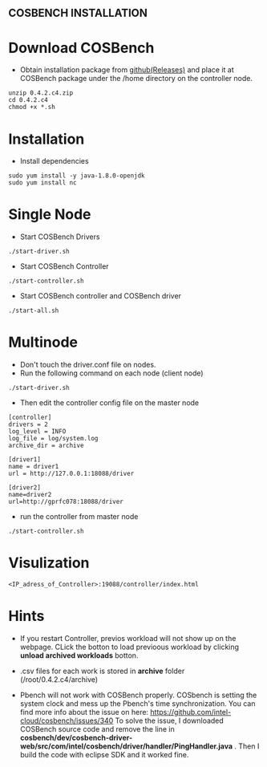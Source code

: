 ## COSBENCH INSTALLATION

# Download COSBench
* Obtain installation package from [github(Releases)](https://github.com/intel-cloud/cosbench/releases) and place it at COSBench package under the /home directory on the controller node.

```
unzip 0.4.2.c4.zip
cd 0.4.2.c4
chmod +x *.sh
```

# Installation
* Install dependencies
```
sudo yum install -y java-1.8.0-openjdk
sudo yum install nc
```

# Single Node 
* Start COSBench Drivers
```
./start-driver.sh
```

* Start COSBench Controller
```
./start-controller.sh
```

* Start COSBench controller and COSBench driver 
```
./start-all.sh
```


# Multinode
* Don't touch the driver.conf file on nodes.
* Run the following command on each node (client node)

```
./start-driver.sh 
```
* Then edit the controller config file on the master node
```
[controller]
drivers = 2
log_level = INFO
log_file = log/system.log
archive_dir = archive

[driver1]
name = driver1
url = http://127.0.0.1:18088/driver

[driver2]
name=driver2
url=http://gprfc078:18088/driver
```
* run the controller from master node
```
./start-controller.sh 
```

# Visulization
```
<IP_adress_of_Controller>:19088/controller/index.html
```

# Hints
* If you restart Controller, previos workload will not show up on the webpage. CLick the botton to load previoous workload by clicking **unload archived workloads** botton.

* .csv files for each work is stored in **archive** folder (/root/0.4.2.c4/archive)

* Pbench will not work with COSBench properly. COSbench is setting the system clock and mess up the Pbench's time synchronization. You can find more info about the issue on here: https://github.com/intel-cloud/cosbench/issues/340
To solve the issue, I downloaded COSBench source code and remove the line in **cosbench/dev/cosbench-driver-web/src/com/intel/cosbench/driver/handler/PingHandler.java** . Then I build the code with eclipse SDK and it worked fine.



